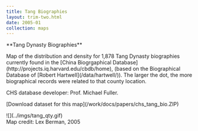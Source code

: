 ```yaml
---
title: Tang Biographies
layout: trim-two.html
date: 2005-01
collection: maps
---
```

<div class="chunk">

 <p class="monkey">
   **Tang Dynasty Biographies**
 </p>
 <p class="monkey">
Map of the distribution and density for 1,878 Tang Dynasty biographies currently found in the [China Biogrgaphical Database](http://projects.iq.harvard.edu/cbdb/home), (based on the Biographical Database of [Robert Hartwell](/data/hartwell/)). The larger the dot, the more biographical records were related to that county location. <p>
CHS database developer: Prof. Michael Fuller. <p>[Download dataset for this map](/work/docs/papers/chs_tang_bio.ZIP)</p>
 <div class="maps">
![](../imgs/tang_qty.gif)
 </div>
Map credit: Lex Berman, 2005 

</div>


